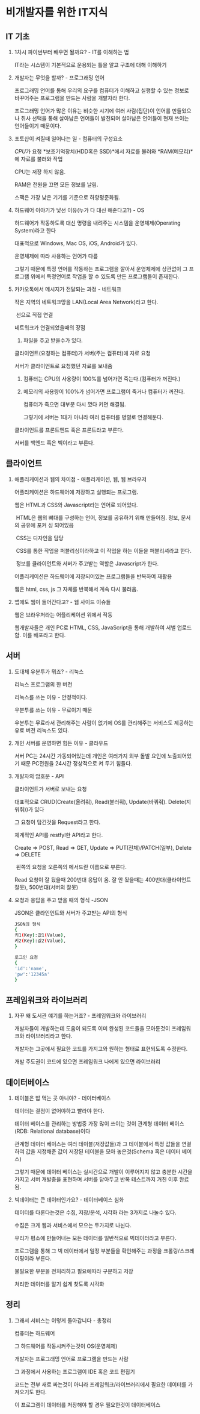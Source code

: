 # 비개발자를 위한 IT지식



## IT 기초

1. 1차시 파이썬부터 배우면 될까요? - IT를 이해하는 법

   IT라는 시스템이 기본적으로 운용되는 틀을 알고 구조에 대해 이해하기

   

2. 개발자는 무엇을 할까? - 프로그래밍 언어

   프로그래밍 언어를 통해 우리의 요구를 컴퓨터가 이해하고 실행할 수 있는 정보로 바꾸어주는 프로그램을 만드는 사람을 개발자라 한다.

   프로그래밍 언어가 많은 이유는 비슷한 시기에 여러 사람(집단)이 언어를 만들었으나 취사 선택을 통해 살아남은 언어들이 발전되며 살아남은 언어들이 현재 쓰이는 언어들이기 때문이다.

   

3. 포토샵이 켜질때 일어나는 일 - 컴퓨터의 구성요소

   *CPU*가 요청 *보조기억장치(HDD혹은 SSD)*에서 자료를 불러와 *RAM(메모리)*에 자료를 불러와 작업

   CPU는 저장 하지 않음.

   RAM은 전원을 끄면 모든 정보를 날림.

   스팩은 가장 낮은 기기를 기준으로 하향평준화됨.

   

4. 하드웨어 이야기가 낯선 이유(누가 다 대신 해준다고?) - OS

   하드웨어가 작동하도록 대신 명령을 내려주는 시스템을 운영체제(Operating System)라고 한다

   대표적으로 Windows, Mac OS, iOS, Android가 있다.

   운영체제에 따라 사용하는 언어가 다름

   그렇기 때문에 특정 언어를 작동하는 프로그램을 깔아서 운영체제에 상관없이 그 프로그램 위에서 특정언어로 작업을 할 수 있도록 만든 프로그램들이 존재한다.

   

5. 카카오톡에서 메시지가 전달되는 과정 - 네트워크

   작은 지역의 네트워크망을 LAN(Local Area Network)라고 한다.

   ​	선으로 직접 연결

   네트워크가 연결되었을때의 장점

   1. 파일을 주고 받을수가 있다.

   클라이언트(요청하는 컴퓨터)가 서버(주는 컴퓨터)에 자료 요청

   서버가 클라이언트로 요청했던 자료를 보내줌

   1. 컴퓨터는 CPU의 사용량이 100%를 넘어가면 죽는다.(컴퓨터가 꺼진다.)

   2. 메모리의 사용량이 100%가 넘어가면 프로그램이 죽거나 컴퓨터가 꺼진다.

      컴퓨터가 죽으면 대부분 다시 껐다 키면 해결됨.

      그렇기에 서버는 1대가 아니라 여러 컴퓨터를 병렬로 연결해둔다.

   클라이언트를 프론트엔드 혹은 프론트라고 부른다.

   서버를 백엔드 혹은 벡이라고 부른다.





## 클라이언트

1. 애플리케이션과 웹의 차이점 - 애플리케이션, 웹, 웹 브라우저

   어플리케이션은 하드웨어에 저장하고 실행되는 프로그램.

   웹은 HTML과 CSS와 Javascript라는 언어로 되어있다.

   ​	HTML은 웹의 뼈대를 구성하는 언어, 정보를 공유하기 위해 만들어짐. 정보, 문서의 공유에 포커	싱 되어있음

   ​	CSS는 디자인을 담당

   ​	CSS를 통한 작업을 퍼블리싱이라하고 이 작업을 하는 이들을 퍼블리셔라고 한다.

   ​	정보를 클라이언트와 서버가 주고받는 역할은 Javascript가 한다.

   어플리케이션은 하드웨어에 저장되어있는 프로그램들을 반복하여 재활용

   웹은 html, css, js 그 자체를 반복해서 계속 다시 불러옴.

   

2. 앱에도 웹이 들어간다고? - 웹 사이드 이슈들

   웹은 브라우저라는 어플리케이션 위에서 작동

   웹개발자들은 개인 PC로 HTML, CSS, JavaScript을 통해 개발하여 서벌 업로드함. 이를 배포라고 한다.





## 서버

1. 도대체 우분투가 뭐죠? - 리눅스

   리눅스 프로그램의 한 버전

   리눅스를 쓰는 이유 - 안정적이다.

   우분투를 쓰는 이유 - 무료이기 때문

   우분투는 무료라서 관리해주는 사람이 없기에 OS를 관리해주는 서비스도 제공하는 유료 버전 리눅스도 있다.

   

2. 개인 서버를 운영하면 힘든 이유 - 클라우드

   서버 PC는 24시간 가동되어있는데 개인은 여러가지 외부 돌발 요인에 노출되어있기 때문 PC전원을 24시간 정상적으로 켜 두기 힘들다.

   

3. 개발자의 암호문 - API

   클라이언트가 서버로 보내는 요청

   대표적으로 CRUD(Create(올려줘), Read(불러줘), Update(바꿔줘). Delete(지워줘))가 있다

   그 요청이 담긴것을 Request라고 한다.

   체계적인 API를 restfyl한 API라고 한다.

   Create => POST, Read => GET, Update => PUT(전체)/PATCH(일부), Delete => DELETE

   ​	왼쪽의 요청을 오른쪽의 메서드란 이름으로 부른다.

   Read 요청이 잘 됬을때 200번대 응답이 옴. 잘 안 됬을때는 400번대(클라이언트 잘못), 500번대(서버의 잘못)

   

4. 요청과 응답을 주고 받을 때의 형식 -JSON

   JSON은 클라인언트와 서버가 주고받는 API의 형식

   ```bash
   JSON의 형식
   {
   키1(Key):값1(Value),
   키2(Key):값2(Value),
   }
   
   로그인 요청
   {
   'id':'name',
   'pw':'12345a'
   }
   ```



## 프레임워크와 라이브러리

1. 자꾸 왜 도서관 얘기를 하는거죠? - 프레임워크와 라이브러리

   개발자들이 개발하는데 도움이 되도록 이미 완성된 코드들을 모아둔것이 프레임워크와 라이브러리라고 한다.

   개발자는 그곳에서 필요한 코드를 가지고와 원하는 형태로 표현되도록 수정한다.

   개발 주도권이 코드에 있으면 프레임워크 나에게 있으면 라이브러리



   

## 데이터베이스

1. 테이블은 밥 먹는 곳 아니야? - 데이터베이스

   데이터는 결점이 없어야하고 빨라야 한다.

   데이터 베이스를 관리하는 방법중 가장 많이 쓰이는 것이 관계형 데이터 베이스(RDB: Relational database)이다

   관계형 데이터 베이스는 여러 테이블(저장값들)과 그 테이블에서 특정 값들을 연결하여 값을 지정해준 값이 저장된 테이블을 모아 놓은것(Schema 혹은 데이터 베이스)

   그렇기 때문에 데이터 베이스는 실시간으로 개발이 이루어지지 않고 충분한 시간을 가지고 서버 개발중을 표현하며 서버를 닫아두고 반복 테스트까지 거친 이후 완료됨.

   
2. 빅데이터는 큰 데이터인가요? - 데이터베이스 심화

   데이터를 다룬다는것은 수집, 저장/분석, 시각화 라는 3가지로 나눌수 있다.

   수집은 크게 웹과 서비스에서 모으는 두가지로 나뉜다.

   우리가 평소에 만들어내는 모든 데이터를 일반적으로 빅데이터라고 부른다.

   프로그램을 통해 그 빅 데이터에서 일정 부분들을 확인해주는 과정을 크롤링/스크레이핑이라 부른다.

   불필요한 부분을 전처리하고 필요에따라 구분하고 저장

   처리한 데이터를 알기 쉽게 찾도록 시각화





## 정리

1. 그래서 서비스는 이렇게 돌아갑니다 - 총정리

   컴퓨터는 하드웨어

   그 하드웨어를 작동시켜주는것이 OS(운영체제)

   개발자는 프로그래밍 언어로 프로그램을 만드는 사람

   그 과정에서 사용하는 프로그램이 IDE 혹은 코드 편집기

   코드는 전부 새로 짜는것이 아니라 프레임워크/라이브러리에서 필요한 데이터를 가져오기도 한다.

   이 프로그램이 데이터를 저장해야 할 경우 필요한것이 데이터베이스

